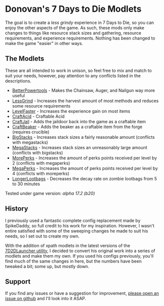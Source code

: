 # Donovan's 7 Days to Die Modlets

The goal is to create a _less grindy_ experience in 7 Days to Die, so you can enjoy the other aspects of the game. As such, these mods only make changes to things like resource stack sizes and gathering, resource requirements, and experience requirements. Nothing has been changed to make the game "easier" in other ways.

## The Modlets

These are all intended to work in unison, so feel free to mix and match to suit your needs, however, pay attention to any conflicts listed in the descriptions.

- [BetterPowertools](https://github.com/donovan522/donovan-7d2d-modlets/tree/master/donovan-betterpowertools) - Makes the Chainsaw, Auger, and Nailgun way more useful
- [LessGrind](https://github.com/donovan522/donovan-7d2d-modlets/tree/master/donovan-lessgrind) - Increases the harvest amount of most methods and reduces some resource requirements
- [LevelFaster](https://github.com/donovan522/donovan-7d2d-modlets/tree/master/donovan-levelfaster) - Increases the experience gain on most items
- [CraftAcid](https://github.com/donovan522/donovan-7d2d-modlets/tree/master/donovan-craftacid) - Craftable Acid
- [CraftJail](https://github.com/donovan522/donovan-7d2d-modlets/tree/master/donovan-craftjail) - Adds the jaildoor back into the game as a craftable item
- [CraftBeaker](https://github.com/donovan522/donovan-7d2d-modlets/tree/master/donovan-craftbeaker) - Adds the beaker as a craftable item from the forge (requires crucible)
- [BigStacks](https://github.com/donovan522/donovan-7d2d-modlets/tree/master/donovan-bigstacks) - Increases stack sizes a fairly reasonable amount (conflicts with megastacks)
- [MegaStacks](https://github.com/donovan522/donovan-7d2d-modlets/tree/master/donovan-megastacks) - Increases stack sizes an unreasonably large amount (conflicts with bigstacks)
- [MorePerks](https://github.com/donovan522/donovan-7d2d-modlets/tree/master/donovan-moreperks) - Increases the amount of perks points received per level by 2 (conflicts with megaperks)
- [MegaPerks](https://github.com/donovan522/donovan-7d2d-modlets/tree/master/donovan-megaperks) - Increases the amount of perks points received per level by 4 (conflicts with moreperks)
- [LongerLootbags](https://github.com/donovan522/donovan-7d2d-modlets/tree/master/donovan-longerlootbags) - Decreases the decay rate on zombie lootbags from 5 to 30 minutes

Tested under game version: _alpha 17.2 (b20)_

## History

I previously used a fantastic complete config replacement made by SpikeDaddy, so full credit to his work for my inspiration. However, I wasn't entire satisfied with some of the sweeping changes he made to suit his needs, so I set out to create my own.

With the addition of xpath modlets in the latest versions of the [7D2DLauncher utility](http://7d2dmodlauncher.org/7D2DModLauncher.html), I decided to convert his original work into a series of modlets and make them my own. If you used his configs previously, you'll find much of the same changes in here, but the numbers have been tweaked a bit; some up, but mostly down.

## Support

If you find any issues or have a suggestion for improvement, [please open an issue on github](https://github.com/donovan522/donovan-7d2d-modlets/issues) and I'll look into it ASAP.
